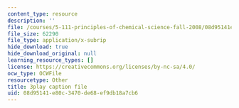 ```yaml
---
content_type: resource
description: ''
file: /courses/5-111-principles-of-chemical-science-fall-2008/08d95141e80c3470de68ef9db18a7cb6_I3g7KRIvQPI.srt
file_size: 62290
file_type: application/x-subrip
hide_download: true
hide_download_original: null
learning_resource_types: []
license: https://creativecommons.org/licenses/by-nc-sa/4.0/
ocw_type: OCWFile
resourcetype: Other
title: 3play caption file
uid: 08d95141-e80c-3470-de68-ef9db18a7cb6
---
```

